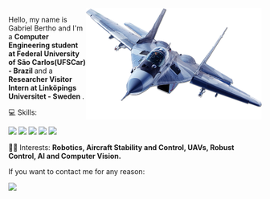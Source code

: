 <img src="/imgs/jet.png" min-width="350spx" max-width="350px" width="350px" align="right" alt="Jet Fighter">

<p align="left"> 
  Hello, my name is Gabriel Bertho and I'm a <strong>Computer Engineering student at Federal University of São Carlos(UFSCar) - Brazil </strong> and a <strong> Researcher Visitor Intern at Linköpings Universitet - Sweden </strong>.<br>
</p>

<p align="left">
  💻 Skills:
  
<code><img height="30" src="https://upload.wikimedia.org/wikipedia/commons/1/15/Robot_Operating_System_logo.svg"></code>
<code><img height="30" src="https://upload.wikimedia.org/wikipedia/commons/1/19/C_Logo.png"></code>
<code><img height="30" src="https://upload.wikimedia.org/wikipedia/commons/1/18/ISO_C%2B%2B_Logo.svg"></code>
<code><img height="30" src="https://upload.wikimedia.org/wikipedia/commons/c/c3/Python-logo-notext.svg"></code>
<code><img height="30" src="https://upload.wikimedia.org/wikipedia/commons/2/21/Matlab_Logo.png"></code>
</p>

<p align="left">
  👨‍💻 Interests: <strong> Robotics, Aircraft Stability and Control, UAVs, Robust Control, AI and Computer Vision.</strong>
</p>

<p align="left">
  If you want to contact me for any reason: 
</p>

<p align="left">

  <a href="https://br.linkedin.com/in/gabriel-bertho-3671241a6" alt="Linkedin">
  <img src="https://img.shields.io/badge/-Linkedin-0e76a8?style=flat-square&logo=Linkedin&logoColor=white&link=www.linkedin.com/in/gabriel-andreazi-bertho-3671241a6/" /></a>

</p>





